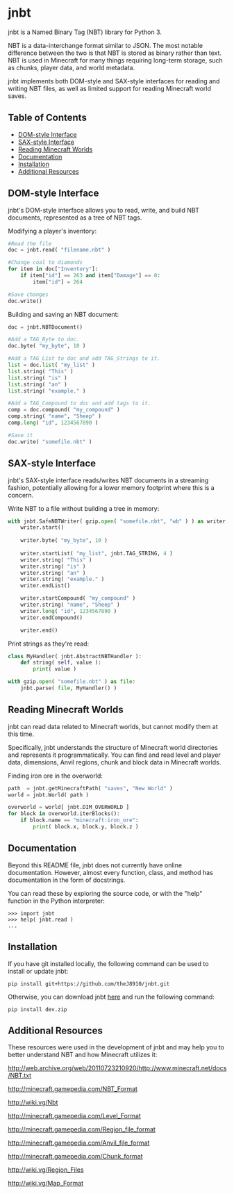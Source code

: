 jnbt
=========

jnbt is a Named Binary Tag (NBT) library for Python 3.

NBT is a data-interchange format similar to JSON. The most notable difference between the two is that NBT is stored as binary rather than text. NBT is used in Minecraft for many things requiring long-term storage, such as chunks, player data, and world metadata.

jnbt implements both DOM-style and SAX-style interfaces for reading and writing NBT files, as well as limited support for reading Minecraft world saves.

Table of Contents
-----------------
* [DOM-style Interface](#dom-style-interface)
* [SAX-style Interface](#sax-style-interface)
* [Reading Minecraft Worlds](#reading-minecraft-worlds)
* [Documentation](#documentation)
* [Installation](#installation)
* [Additional Resources](#additional-resources)

DOM-style Interface
-------------------
jnbt's DOM-style interface allows you to read, write, and build NBT documents, represented as a tree of NBT tags.

Modifying a player's inventory:
```python
#Read the file
doc = jnbt.read( "filename.nbt" )

#Change coal to diamonds
for item in doc["Inventory"]:
    if item["id"] == 263 and item["Damage"] == 0:
        item["id"] = 264

#Save changes
doc.write()
```

Building and saving an NBT document:
```python
doc = jnbt.NBTDocument()

#Add a TAG_Byte to doc.
doc.byte( "my_byte", 10 )

#Add a TAG_List to doc and add TAG_Strings to it.
list = doc.list( "my_list" )
list.string( "This" )
list.string( "is" )
list.string( "an" )
list.string( "example." )

#Add a TAG_Compound to doc and add tags to it.
comp = doc.compound( "my_compound" )
comp.string( "name", "Sheep" )
comp.long( "id", 1234567890 )

#Save it
doc.write( "somefile.nbt" )
```

SAX-style Interface
-------------------
jnbt's SAX-style interface reads/writes NBT documents in a streaming fashion, potentially allowing for a lower memory footprint where this is a concern.

Write NBT to a file without building a tree in memory:
```python
with jnbt.SafeNBTWriter( gzip.open( "somefile.nbt", "wb" ) ) as writer:
    writer.start()
    
    writer.byte( "my_byte", 10 )
    
    writer.startList( "my_list", jnbt.TAG_STRING, 4 )
    writer.string( "This" )
    writer.string( "is" )
    writer.string( "an" )
    writer.string( "example." )
    writer.endList()

    writer.startCompound( "my_compound" )
    writer.string( "name", "Sheep" )
    writer.long( "id", 1234567890 )
    writer.endCompound()

    writer.end()
```

Print strings as they're read:
```python
class MyHandler( jnbt.AbstractNBTHandler ):
    def string( self, value ):
        print( value )

with gzip.open( "somefile.nbt" ) as file:
    jnbt.parse( file, MyHandler() )
```

Reading Minecraft Worlds
------------------------
jnbt can read data related to Minecraft worlds, but cannot modify them at this time.

Specifically, jnbt understands the structure of Minecraft world directories and represents it programmatically. You can find and read level and player data, dimensions, Anvil regions, chunk and block data in Minecraft worlds.

Finding iron ore in the overworld:
```python
path  = jnbt.getMinecraftPath( "saves", "New World" )
world = jnbt.World( path )

overworld = world[ jnbt.DIM_OVERWORLD ]
for block in overworld.iterBlocks():
    if block.name == "minecraft:iron_ore":
        print( block.x, block.y, block.z )
```

Documentation
-------------
Beyond this README file, jnbt does not currently have online documentation. However, almost every function, class, and method has documentation in the form of docstrings.

You can read these by exploring the source code, or with the "help" function in the Python interpreter:
```
>>> import jnbt
>>> help( jnbt.read )
...
```

Installation
------------
If you have git installed locally, the following command can be used to install or update jnbt:

`pip install git+https://github.com/theJ8910/jnbt.git`

Otherwise, you can download jnbt [here](https://github.com/theJ8910/jnbt/archive/dev.zip) and run the following command:

`pip install dev.zip`

Additional Resources
-------------------
These resources were used in the development of jnbt and may help you to better understand NBT and how Minecraft utilizes it:

http://web.archive.org/web/20110723210920/http://www.minecraft.net/docs/NBT.txt

http://minecraft.gamepedia.com/NBT_Format

http://wiki.vg/Nbt


http://minecraft.gamepedia.com/Level_Format

http://minecraft.gamepedia.com/Region_file_format

http://minecraft.gamepedia.com/Anvil_file_format

http://minecraft.gamepedia.com/Chunk_format

http://wiki.vg/Region_Files

http://wiki.vg/Map_Format
